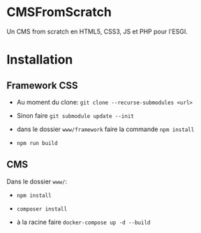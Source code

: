 # CMSFromScratch

Un CMS from scratch en HTML5, CSS3, JS et PHP pour l'ESGI.

# Installation

## Framework CSS

- Au moment du clone: ``git clone --recurse-submodules <url>``
  
- Sinon faire ``git submodule update --init``
  
- dans le dossier ``www/framework`` faire la commande `npm install` 

- ``npm run build``
  
## CMS

Dans le dossier ``www/``:

- ``npm install``
  
- ``composer install``
  
- à la racine faire ``docker-compose up -d --build``

